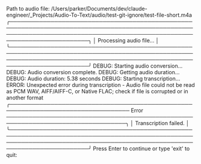 Path to audio file: /Users/parker/Documents/dev/claude-engineer/_Projects/Audio-To-Text/audio/test-git-ignore/test-file-short.m4a 
╭───────────────────────────────────────────────────────────────────────────────────────────────────────────────────────────────────────────────────────────────────────────╮
│ Processing audio file...                                                                                                                                                  │
╰───────────────────────────────────────────────────────────────────────────────────────────────────────────────────────────────────────────────────────────────────────────╯
DEBUG: Starting audio conversion...
DEBUG: Audio conversion complete.
DEBUG: Getting audio duration...
DEBUG: Audio duration: 5.38 seconds
DEBUG: Starting transcription...
ERROR: Unexpected error during transcription - Audio file could not be read as PCM WAV, AIFF/AIFF-C, or Native FLAC; check if file is corrupted or in another format
╭────────────────────────────────────────────────────────────────────────────────── Error ──────────────────────────────────────────────────────────────────────────────────╮
│ Transcription failed.                                                                                                                                                     │
╰───────────────────────────────────────────────────────────────────────────────────────────────────────────────────────────────────────────────────────────────────────────╯
Press Enter to continue or type 'exit' to quit: 
